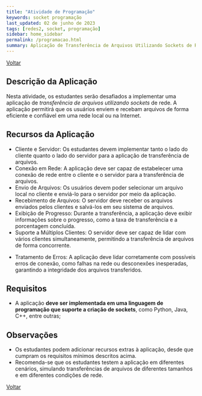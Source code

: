 ```yaml
---
title: "Atividade de Programação"
keywords: socket programação
last_updated: 02 de junho de 2023 
tags: [redes2, socket, programação]
sidebar: home_sidebar
permalink: /programacao.html
summary: Aplicação de Transferência de Arquivos Utilizando Sockets de Rede
---
```

[Voltar](/redes2.html)

## Descrição da Aplicação
Nesta atividade, os estudantes serão desafiados a implementar uma aplicação de *transferência de arquivos utilizando sockets* de rede. A aplicação permitirá que os usuários enviem e recebam arquivos de forma eficiente e confiável em uma rede local ou na Internet.

## Recursos da Aplicação

- Cliente e Servidor: Os estudantes devem implementar tanto o lado do cliente quanto o lado do servidor para a aplicação de transferência de arquivos.
- Conexão em Rede: A aplicação deve ser capaz de estabelecer uma conexão de rede entre o cliente e o servidor para a transferência de arquivos.
- Envio de Arquivos: Os usuários devem poder selecionar um arquivo local no cliente e enviá-lo para o servidor por meio da aplicação.
- Recebimento de Arquivos: O servidor deve receber os arquivos enviados pelos clientes e salvá-los em seu sistema de arquivos.
- Exibição de Progresso: Durante a transferência, a aplicação deve exibir informações sobre o progresso, como a taxa de transferência e a porcentagem concluída.
- Suporte a Múltiplos Clientes: O servidor deve ser capaz de lidar com vários clientes simultaneamente, permitindo a transferência de arquivos de forma concorrente.
<!-- - Controle de Acesso: Os estudantes podem adicionar um sistema básico de autenticação ou permissões de acesso para garantir que apenas usuários autorizados possam enviar ou receber arquivos. -->
- Tratamento de Erros: A aplicação deve lidar corretamente com possíveis erros de conexão, como falhas na rede ou desconexões inesperadas, garantindo a integridade dos arquivos transferidos.

## Requisitos

- A aplicação **deve ser implementada em uma linguagem de programação que suporte a criação de sockets**, como Python, Java, C++, entre outras;

    
## Observações

- Os estudantes podem adicionar recursos extras à aplicação, desde que cumpram os requisitos mínimos descritos acima.
- Recomenda-se que os estudantes testem a aplicação em diferentes cenários, simulando transferências de arquivos de diferentes tamanhos e em diferentes condições de rede.

[Voltar](/redes2.html)